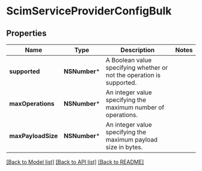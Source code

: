 # ScimServiceProviderConfigBulk

## Properties
Name | Type | Description | Notes
------------ | ------------- | ------------- | -------------
**supported** | **NSNumber*** | A Boolean value specifying whether or not the operation is supported. | 
**maxOperations** | **NSNumber*** | An integer value specifying the maximum number of operations. | 
**maxPayloadSize** | **NSNumber*** | An integer value specifying the maximum payload size in bytes. | 

[[Back to Model list]](../README.md#documentation-for-models) [[Back to API list]](../README.md#documentation-for-api-endpoints) [[Back to README]](../README.md)


